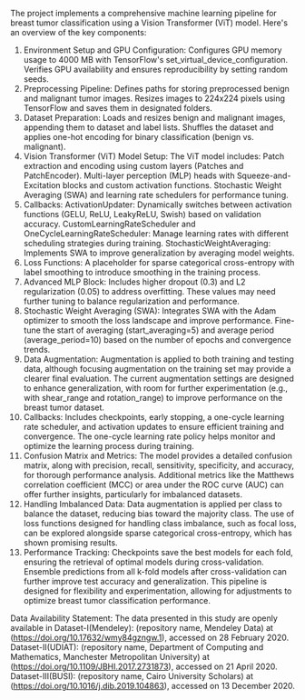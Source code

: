 The project implements a comprehensive machine learning pipeline for breast tumor classification using a Vision Transformer (ViT) model. Here's an overview of the key components:
1.	Environment Setup and GPU Configuration:
Configures GPU memory usage to 4000 MB with TensorFlow's set_virtual_device_configuration.
Verifies GPU availability and ensures reproducibility by setting random seeds.
2.	Preprocessing Pipeline:
Defines paths for storing preprocessed benign and malignant tumor images.
Resizes images to 224x224 pixels using TensorFlow and saves them in designated folders.
3.	Dataset Preparation:
Loads and resizes benign and malignant images, appending them to dataset and label lists.
Shuffles the dataset and applies one-hot encoding for binary classification (benign vs. malignant).
4.	Vision Transformer (ViT) Model Setup:
The ViT model includes:
Patch extraction and encoding using custom layers (Patches and PatchEncoder).
Multi-layer perception (MLP) heads with Squeeze-and-Excitation blocks and custom activation functions.
Stochastic Weight Averaging (SWA) and learning rate schedulers for performance tuning.
5.	Callbacks:
ActivationUpdater: Dynamically switches between activation functions (GELU, ReLU, LeakyReLU, Swish) based on validation accuracy.
CustomLearningRateScheduler and OneCycleLearningRateScheduler: Manage learning rates with different scheduling strategies during training.
StochasticWeightAveraging: Implements SWA to improve generalization by averaging model weights.
6.	Loss Functions:
A placeholder for sparse categorical cross-entropy with label smoothing to introduce smoothing in the training process.
7.	Advanced MLP Block:
Includes higher dropout (0.3) and L2 regularization (0.05) to address overfitting. These values may need further tuning to balance regularization and performance.
8.	Stochastic Weight Averaging (SWA):
Integrates SWA with the Adam optimizer to smooth the loss landscape and improve performance.
Fine-tune the start of averaging (start_averaging=5) and average period (average_period=10) based on the number of epochs and convergence trends.
9.	Data Augmentation:
Augmentation is applied to both training and testing data, although focusing augmentation on the training set may provide a clearer final evaluation.
The current augmentation settings are designed to enhance generalization, with room for further experimentation (e.g., with shear_range and rotation_range) to improve performance on the breast tumor dataset.
10.	Callbacks:
Includes checkpoints, early stopping, a one-cycle learning rate scheduler, and activation updates to ensure efficient training and convergence.
The one-cycle learning rate policy helps monitor and optimize the learning process during training.
11.	Confusion Matrix and Metrics:
The model provides a detailed confusion matrix, along with precision, recall, sensitivity, specificity, and accuracy, for thorough performance analysis.
Additional metrics like the Matthews correlation coefficient (MCC) or area under the ROC curve (AUC) can offer further insights, particularly for imbalanced datasets.
12.	Handling Imbalanced Data:
Data augmentation is applied per class to balance the dataset, reducing bias toward the majority class.
The use of loss functions designed for handling class imbalance, such as focal loss, can be explored alongside sparse categorical cross-entropy, which has shown promising results.
13.	Performance Tracking:
Checkpoints save the best models for each fold, ensuring the retrieval of optimal models during cross-validation.
Ensemble predictions from all k-fold models after cross-validation can further improve test accuracy and generalization.
This pipeline is designed for flexibility and experimentation, allowing for adjustments to optimize breast tumor classification performance.

Data Availability Statement: The data presented in this study are openly available in Dataset-I(Mendeley): (repository name, Mendeley Data) at (https://doi.org/10.17632/wmy84gzngw.1), accessed on 28 February 2020. Dataset-II(UDIAT): (repository name, Department of Computing and Mathematics, Manchester Metropolitan University) at (https://doi.org/10.1109/JBHI.2017.2731873), accessed on 21 April 2020. Dataset-III(BUSI): (repository name, Cairo University Scholars) at (https://doi.org/10.1016/j.dib.2019.104863), accessed on 13 December 2020.
